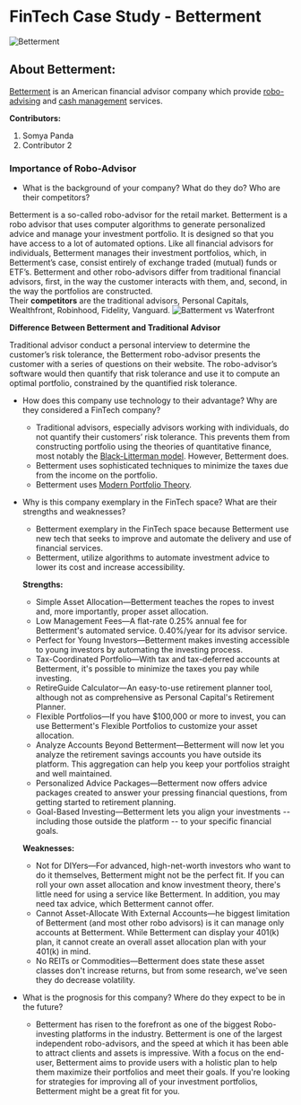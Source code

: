 # FinTech Case Study - Betterment

![Betterment](https://www.betterment.com/uploads/2017/05/Betterment-Logo.png)

## About Betterment:
[Betterment](https://www.betterment.com/) is an American financial advisor company which provide [robo-advising](https://en.wikipedia.org/wiki/Robo-advisor) and [cash management](https://en.wikipedia.org/wiki/Cash_management) services. 


**Contributors:**
1. Somya Panda
2. Contributor 2


### Importance of Robo-Advisor

* What is the background of your company? What do they do? Who are their competitors?

Betterment is a so-called robo-advisor for the retail market. Betterment is a robo advisor that uses computer algorithms to generate personalized advice and manage your investment portfolio. It is designed so that you have access to a lot of automated options. Like all financial advisors for individuals, Betterment manages their investment portfolios, which, in Betterment’s case, consist entirely of exchange traded (mutual) funds or ETF’s. Betterment and other robo-advisors differ from traditional financial advisors, first, in the way the customer interacts with them, and, second, in the way the portfolios are constructed.  
        Their **competitors** are the traditional advisors, Personal Capitals, Wealthfront, Robinhood, Fidelity, Vanguard.
        ![Batterment vs Waterfront](https://www.moneyunder30.com/wp-content/uploads/2019/06/Betterment-Portfolio.png)

**Difference Between Betterment and Traditional Advisor**

Traditional advisor conduct a personal interview to determine the customer’s risk tolerance, the Betterment robo-advisor presents the customer with a series of questions on their website. The robo-advisor’s software would then quantify that risk tolerance and use it to compute an optimal portfolio, constrained by the quantified risk tolerance.

* How does this company use technology to their advantage? Why are they considered a FinTech company?

    - Traditional advisors, especially advisors working with individuals, do not quantify their customers’ risk tolerance. This prevents them from constructing   portfolio using the theories of quantitative finance, most notably the [Black-Litterman model](https://www.investopedia.com/terms/b/black-litterman_model.asp). However, Betterment does.
    - Betterment uses sophisticated techniques to minimize the taxes due from the income on the portfolio.
    - Betterment uses [Modern Portfolio Theory](https://www.investopedia.com/terms/m/modernportfoliotheory.asp).


* Why is this company exemplary in the FinTech space? What are their strengths and weaknesses?

    - Betterment exemplary in the FinTech space because Betterment use new tech that seeks to improve and automate the delivery and use of financial services.
    - Betterment, utilize algorithms to automate investment advice to lower its cost and increase accessibility.

  **Strengths:**

    - Simple Asset Allocation—Betterment teaches the ropes to invest and, more importantly, proper asset allocation.
    - Low Management Fees—A flat-rate 0.25% annual fee for Betterment's automated service. 0.40%/year for its advisor service.
    - Perfect for Young Investors—Betterment makes investing accessible to young investors by automating the investing process.
    - Tax-Coordinated Portfolio—With tax and tax-deferred accounts at Betterment, it's possible to minimize the taxes you pay while investing.
    - RetireGuide Calculator—An easy-to-use retirement planner tool, although not as comprehensive as Personal Capital's Retirement Planner.
    - Flexible Portfolios—If you have $100,000 or more to invest, you can use Betterment's Flexible Portfolios to customize your asset allocation.
    - Analyze Accounts Beyond Betterment—Betterment will now let you analyze the retirement savings accounts you have outside its platform. This aggregation can help you keep your portfolios straight and well maintained.
    - Personalized Advice Packages—Betterment now offers advice packages created to answer your pressing financial questions, from getting started to retirement planning.
    - Goal-Based Investing—Betterment lets you align your investments -- including those outside the platform -- to your specific financial goals.

  **Weaknesses:**

    - Not for DIYers—For advanced, high-net-worth investors who want to do it themselves, Betterment might not be the perfect fit. If you can roll your own asset allocation and know investment theory, there's little need for using a service like Betterment. In addition, you may need tax advice, which Betterment cannot offer.
    - Cannot Asset-Allocate With External Accounts—he biggest limitation of Betterment (and most other robo advisors) is it can manage only accounts at Betterment. While Betterment can display your 401(k) plan, it cannot create an overall asset allocation plan with your 401(k) in mind.
    - No REITs or Commodities—Betterment does state these asset classes don't increase returns, but from some research, we've seen they do decrease volatility.

* What is the prognosis for this company? Where do they expect to be in the future?

    - Betterment has risen to the forefront as one of the biggest Robo-investing platforms in the industry. Betterment is one of the largest independent robo-advisors, and the speed at which it has been able to attract clients and assets is impressive. With a focus on the end-user, Betterment aims to provide users with a holistic plan to help them maximize their portfolios and meet their goals. If you're looking for strategies for improving all of your investment portfolios, Betterment might be a great fit for you.




    





